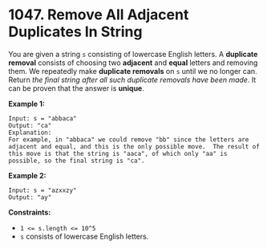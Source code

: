 # 1047. Remove All Adjacent Duplicates In String
You are given a string `s` consisting of lowercase English letters. A **duplicate removal** consists of choosing two **adjacent** and **equal** letters and removing them. We repeatedly make **duplicate removals** on `s` until we no longer can. Return *the final string after all such duplicate removals have been made*. It can be proven that the answer is **unique**.

**Example 1:**
```
Input: s = "abbaca"
Output: "ca"
Explanation: 
For example, in "abbaca" we could remove "bb" since the letters are adjacent and equal, and this is the only possible move.  The result of this move is that the string is "aaca", of which only "aa" is possible, so the final string is "ca".
```

**Example 2:**
```
Input: s = "azxxzy"
Output: "ay"
```

**Constraints:**
- `1 <= s.length <= 10^5`
- `s` consists of lowercase English letters.
